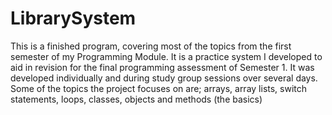 # LibrarySystem
This is a finished program, covering most of the topics from the first semester of my Programming Module. It is a practice system I developed to aid in revision for the final programming assessment of Semester 1. It was developed individually and during study group sessions over several days. Some of the topics the project focuses on are; arrays, array lists, switch statements, loops, classes, objects and methods (the basics)
